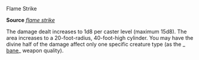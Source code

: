 Flame Strike

**Source** [_flame strike_](spells/flameStrike.md#_flame-strike)

The damage dealt increases to 1d8 per caster level (maximum 15d8). The area increases to a 20-foot-radius, 40-foot-high cylinder. You may have the divine half of the damage affect only one specific creature type (as the _ [bane](magicItems/weapons.md#_weapons-bane)_ weapon quality).

